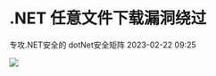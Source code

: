 #  .NET 任意文件下载漏洞绕过   
专攻.NET安全的  dotNet安全矩阵   2023-02-22 09:25  
  
![](https://mmbiz.qpic.cn/mmbiz_jpg/NO8Q9ApS1Y92kywjV4GAQmXoG0oLtgHfbLYMicaaw4APeTTib6xDib4NMLft6goxDEaOZdJOnZUoWHGaWzw7Y4H9Q/640?wx_fmt=jpeg "")  
  
